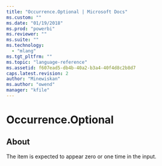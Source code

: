 ```yaml
---
title: "Occurrence.Optional | Microsoft Docs"
ms.custom: ""
ms.date: "01/19/2018"
ms.prod: "powerbi"
ms.reviewer: ""
ms.suite: ""
ms.technology: 
  - "mlang"
ms.tgt_pltfrm: ""
ms.topic: "language-reference"
ms.assetid: f607ead5-db4b-40a2-b3a4-40f4d8c2b8d7
caps.latest.revision: 2
author: "Minewiskan"
ms.author: "owend"
manager: "kfile"
---
```

# Occurrence.Optional
## About
The item is expected to appear zero or one time in the input.

